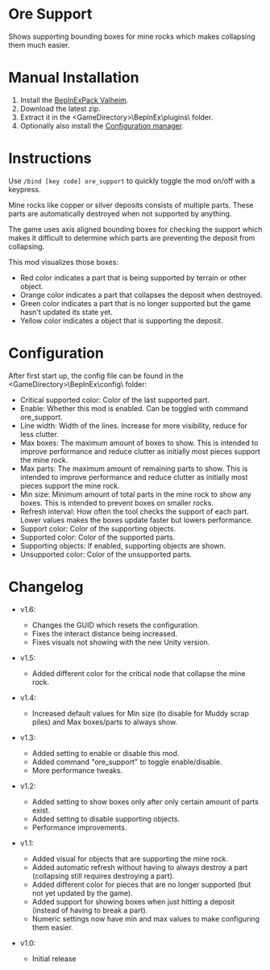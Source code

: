 # Ore Support

Shows supporting bounding boxes for mine rocks which makes collapsing them much easier.

# Manual Installation

1. Install the [BepInExPack Valheim](https://valheim.thunderstore.io/package/denikson/BepInExPack_Valheim).
2. Download the latest zip.
3. Extract it in the \<GameDirectory\>\BepInEx\plugins\ folder.
4. Optionally also install the [Configuration manager](https://valheim.thunderstore.io/package/Azumatt/Official_BepInEx_ConfigurationManager/).

# Instructions

Use `/bind [key code] ore_support` to quickly toggle the mod on/off with a keypress.

Mine rocks like copper or silver deposits consists of multiple parts. These parts are automatically destroyed when not supported by anything.

The game uses axis aligned bounding boxes for checking the support which makes it difficult to determine which parts are preventing the deposit from collapsing.

This mod visualizes those boxes:

- Red color indicates a part that is being supported by terrain or other object.
- Orange color indicates a part that collapses the deposit when destroyed.
- Green color indicates a part that is no longer supported but the game hasn't updated its state yet.
- Yellow color indicates a object that is supporting the deposit.

# Configuration

After first start up, the config file can be found in the \<GameDirectory\>\BepInEx\config\ folder:

- Critical supported color: Color of the last supported part.
- Enable: Whether this mod is enabled. Can be toggled with command ore_support.
- Line width: Width of the lines. Increase for more visibility, reduce for less clutter.
- Max boxes: The maximum amount of boxes to show. This is intended to improve performance and reduce clutter as initially most pieces support the mine rock.
- Max parts: The maximum amount of remaining parts to show. This is intended to improve performance and reduce clutter as initially most pieces support the mine rock.
- Min size: Minimum amount of total parts in the mine rock to show any boxes. This is intended to prevent boxes on smaller rocks.
- Refresh interval: How often the tool checks the support of each part. Lower values makes the boxes update faster but lowers performance.
- Support color: Color of the supporting objects.
- Supported color: Color of the supported parts.
- Supporting objects: If enabled, supporting objects are shown.
- Unsupported color: Color of the unsupported parts.

# Changelog

- v1.6:
	- Changes the GUID which resets the configuration.
	- Fixes the interact distance being increased.
	- Fixes visuals not showing with the new Unity version.

- v1.5:
	- Added different color for the critical node that collapse the mine rock.

- v1.4:
	- Increased default values for Min size (to disable for Muddy scrap piles) and Max boxes/parts to always show.

- v1.3:
	- Added setting to enable or disable this mod.
	- Added command "ore_support" to toggle enable/disable.
	- More performance tweaks.

- v1.2:
	- Added setting to show boxes only after only certain amount of parts exist.
	- Added setting to disable supporting objects.
	- Performance improvements.

- v1.1:
	- Added visual for objects that are supporting the mine rock.
	- Added automatic refresh without having to always destroy a part (collapsing still requires destroying a part).
	- Added different color for pieces that are no longer supported (but not yet updated by the game).
	- Added support for showing boxes when just hitting a deposit (instead of having to break a part).
	- Numeric settings now have min and max values to make configuring them easier.

- v1.0:
	- Initial release